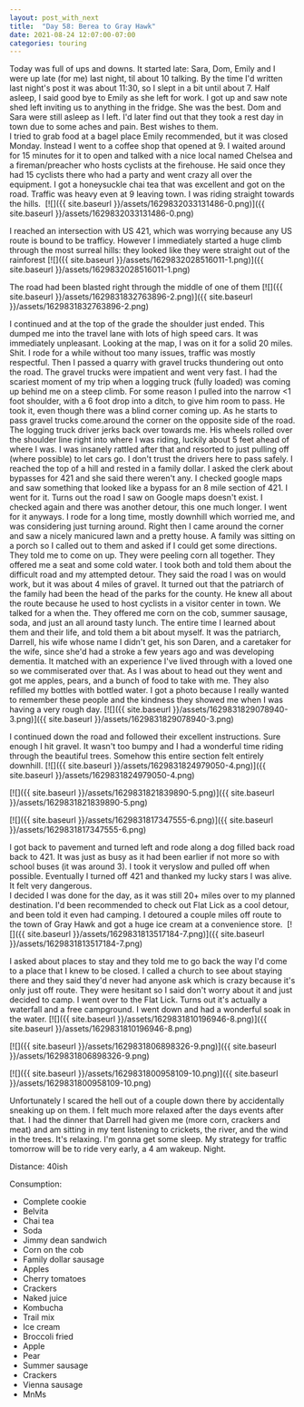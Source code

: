 ```yaml
---
layout: post_with_next
title:  "Day 58: Berea to Gray Hawk"
date: 2021-08-24 12:07:00-07:00
categories: touring
---
```

Today was full of ups and downs. It started late: Sara, Dom, Emily and I were up late (for me) last night, til about 10 talking. By the time I'd written last night's post it was about 11:30, so I slept in a bit until about 7. Half asleep, I said good bye to Emily as she left for work. I got up and saw note shed left inviting us to anything in the fridge. She was the best. Dom and Sara were still asleep as I left. I'd later find out that they took a rest day in town due to some aches and pain. Best wishes to them.  
I tried to grab food at a bagel place Emily recommended, but it was closed Monday. Instead I went to a coffee shop that opened at 9. I waited around for 15 minutes for it to open and talked with a nice local named Chelsea and a fireman/preacher who hosts cyclists at the firehouse. He said once they had 15 cyclists there who had a party and went crazy all over the equipment. I got a honeysuckle chai tea that was excellent and got on the road. Traffic was heavy even at 9 leaving town. I was riding straight towards the hills. 
[![]({{ site.baseurl }}/assets/1629832033131486-0.png)]({{ site.baseurl }}/assets/1629832033131486-0.png)
  
I reached an intersection with US 421, which was worrying because any US route is bound to be trafficy. However I immediately started a huge climb through the most surreal hills: they looked like they were straight out of the rainforest
[![]({{ site.baseurl }}/assets/1629832028516011-1.png)]({{ site.baseurl }}/assets/1629832028516011-1.png)
  
The road had been blasted right through the middle of one of them
[![]({{ site.baseurl }}/assets/1629831832763896-2.png)]({{ site.baseurl }}/assets/1629831832763896-2.png)
  
I continued and at the top of the grade the shoulder just ended. This dumped me into the travel lane with lots of high speed cars. It was immediately unpleasant. Looking at the map, I was on it for a solid 20 miles. Shit. I rode for a while without too many issues, traffic was mostly respectful. Then I passed a quarry with gravel trucks thundering out onto the road. The gravel trucks were impatient and went very fast. I had the scariest moment of my trip when a logging truck (fully loaded) was coming up behind me on a steep climb. For some reason I pulled into the narrow <1 foot shoulder, with a 6 foot drop into a ditch, to give him room to pass. He took it, even though there was a blind corner coming up. As he starts to pass gravel trucks come.around the corner on the opposite side of the road. The logging truck driver jerks back over towards me. His wheels rolled over the shoulder line right into where I was riding, luckily about 5 feet ahead of where I was. I was insanely rattled after that and resorted to just pulling off (where possible) to let cars go. I don't trust the drivers here to pass safely. I reached the top of a hill and rested in a family dollar. I asked the clerk about bypasses for 421 and she said there weren't any. I checked google maps and saw something that looked like a bypass for an 8 mile section of 421. I went for it. Turns out the road I saw on Google maps doesn't exist. I checked again and there was another detour, this one much longer. I went for it anyways. I rode for a long time, mostly downhill which worried me, and was considering just turning around. Right then I came around the corner and saw a nicely manicured lawn and a pretty house. A family was sitting on a porch so I called out to them and asked if I could get some directions. They told me to come on up. They were peeling corn all together. They offered me a seat and some cold water. I took both and told them about the difficult road and my attempted detour. They said the road I was on would work, but it was about 4 miles of gravel. It turned out that the patriarch of the family had been the head of the parks for the county. He knew all about the route because he used to host cyclists in a visitor center in town. We talked for a when the. They offered me corn on the cob, summer sausage, soda, and just an all around tasty lunch. The entire time I learned about them and their life, and told them a bit about myself. It was the patriarch, Darrell, his wife whose name I didn't get, his son Daren, and a caretaker for the wife, since she'd had a stroke a few years ago and was developing dementia. It matched with an experience I've lived through with a loved one so we commiserated over that. As I was about to head out they went and got me apples, pears, and a bunch of food to take with me. They also refilled my bottles with bottled water. I got a photo because I really wanted to remember these people and the kindness they showed me when I was having a very rough day.
[![]({{ site.baseurl }}/assets/1629831829078940-3.png)]({{ site.baseurl }}/assets/1629831829078940-3.png)
  
I continued down the road and followed their excellent instructions. Sure enough I hit gravel. It wasn't too bumpy and I had a wonderful time riding through the beautiful trees. Somehow this entire section felt entirely downhill.
[![]({{ site.baseurl }}/assets/1629831824979050-4.png)]({{ site.baseurl }}/assets/1629831824979050-4.png)

[![]({{ site.baseurl }}/assets/1629831821839890-5.png)]({{ site.baseurl }}/assets/1629831821839890-5.png)

[![]({{ site.baseurl }}/assets/1629831817347555-6.png)]({{ site.baseurl }}/assets/1629831817347555-6.png)
  
I got back to pavement and turned left and rode along a dog filled back road back to 421. It was just as busy as it had been earlier if not more so with school buses (it was around 3). I took it veryslow and pulled off when possible. Eventually I turned off 421 and thanked my lucky stars I was alive. It felt very dangerous.  
I decided I was done for the day, as it was still 20+ miles over to my planned destination. I'd been recommended to check out Flat Lick as a cool detour, and been told it even had camping. I detoured a couple miles off route to the town of Gray Hawk and got a huge ice cream at a convenience store. 
[![]({{ site.baseurl }}/assets/1629831813517184-7.png)]({{ site.baseurl }}/assets/1629831813517184-7.png)
  
I asked about places to stay and they told me to go back the way I'd come to a place that I knew to be closed. I called a church to see about staying there and they said they'd never had anyone ask which is crazy because it's only just off route. They were hesitant so I said don't worry about it and just decided to camp. I went over to the Flat Lick. Turns out it's actually a waterfall and a free campground. I went down and had a wonderful soak in the water.
[![]({{ site.baseurl }}/assets/1629831810196946-8.png)]({{ site.baseurl }}/assets/1629831810196946-8.png)

[![]({{ site.baseurl }}/assets/1629831806898326-9.png)]({{ site.baseurl }}/assets/1629831806898326-9.png)

[![]({{ site.baseurl }}/assets/1629831800958109-10.png)]({{ site.baseurl }}/assets/1629831800958109-10.png)
  
Unfortunately I scared the hell out of a couple down there by accidentally sneaking up on them. I felt much more relaxed after the days events after that. I had the dinner that Darrell had given me (more corn, crackers and meat) and am sitting in my tent listening to crickets, the river, and the wind in the trees. It's relaxing. I'm gonna get some sleep. My strategy for traffic tomorrow will be to ride very early, a 4 am wakeup. Night.   


Distance: 40ish

Consumption:
- Complete cookie
- Belvita
- Chai tea
- Soda
- Jimmy dean sandwich
- Corn on the cob
- Family dollar sausage
- Apples
- Cherry tomatoes
- Crackers
- Naked juice
- Kombucha
- Trail mix
- Ice cream
- Broccoli fried
- Apple
- Pear
- Summer sausage
- Crackers
- Vienna sausage
- MnMs


